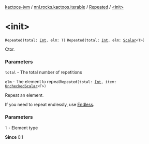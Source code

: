 [kactoos-jvm](../../index.md) / [nnl.rocks.kactoos.iterable](../index.md) / [Repeated](index.md) / [&lt;init&gt;](.)

# &lt;init&gt;

`Repeated(total: `[`Int`](https://kotlinlang.org/api/latest/jvm/stdlib/kotlin/-int/index.html)`, elm: T)`
`Repeated(total: `[`Int`](https://kotlinlang.org/api/latest/jvm/stdlib/kotlin/-int/index.html)`, elm: `[`Scalar`](../../nnl.rocks.kactoos/-scalar/index.md)`<T>)`

Ctor.

### Parameters

`total` - The total number of repetitions

`elm` - The element to repeat`Repeated(total: `[`Int`](https://kotlinlang.org/api/latest/jvm/stdlib/kotlin/-int/index.html)`, item: `[`UncheckedScalar`](../../nnl.rocks.kactoos.scalar/-unchecked-scalar/index.md)`<T>)`

Repeat an element.

If you need to repeat endlessly, use [Endless](../-endless/index.md).

### Parameters

`T` - Element type

**Since**
0.1

